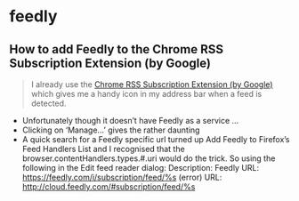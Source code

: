 # feedly

## How to add Feedly to the Chrome RSS Subscription Extension (by Google)
>  I already use the [Chrome RSS Subscription Extension (by Google)](https://chrome.google.com/webstore/detail/rss-subscription-extensio/nlbjncdgjeocebhnmkbbbdekmmmcbfjd) which gives me a handy icon in my address bar when a feed is detected.
- Unfortunately though it doesn’t have Feedly as a service …
- Clicking on ‘Manage…’ gives the rather daunting
- A quick search for a Feedly specific url turned up Add Feedly to Firefox’s Feed Handlers List and I recognised that the browser.contentHandlers.types.#.uri would do the trick. So using the following in the Edit feed reader dialog:
Description: Feedly
URL: https://feedly.com/i/subscription/feed/%s
(error) URL: http://cloud.feedly.com/#subscription/feed/%s

